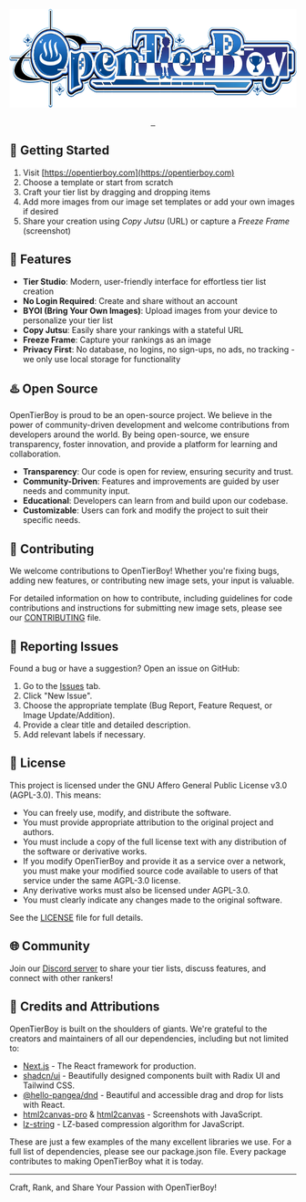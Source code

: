 <p align="center">
  <a href="https://opentierboy.com">
    <picture>
      <img src="public/brand/otb-logo-wide.webp" height="172" alt="OpenTierBoy">
    </picture>
  </a>
</p>
<p align="center">
  <a aria-label="License" href="LICENSE">
    <img alt="" src="https://img.shields.io/github/license/infinia-yzl/opentierboy?style=for-the-badge&labelColor=000000">
  </a>
  <a aria-label="Vercel Deploy Status" href="https://opentierboy.com">
    <img alt="" src="https://img.shields.io/github/deployments/infinia-yzl/opentierboy/Production?style=for-the-badge&labelColor=000&label=vercel&logo=vercel">
  </a>
  <a aria-label="Join the community on Discord" href="https://discord.gg/CEtDSHV38b">
    <img alt="" src="https://img.shields.io/discord/1262730165838938112?style=for-the-badge&labelColor=000&label=discord&logo=discord&logoColor=white">
  </a>
</p>

## 🚀 Getting Started

1. Visit [https://opentierboy.com](https://opentierboy.com)
2. Choose a template or start from scratch
3. Craft your tier list by dragging and dropping items
4. Add more images from our image set templates or add your own images if desired
5. Share your creation using _Copy Jutsu_ (URL) or capture a _Freeze Frame_ (screenshot)

## 🌟 Features

- **Tier Studio**: Modern, user-friendly interface for effortless tier list creation
- **No Login Required**: Create and share without an account
- **BYOI (Bring Your Own Images)**: Upload images from your device to personalize your tier list
- **Copy Jutsu**: Easily share your rankings with a stateful URL
- **Freeze Frame**: Capture your rankings as an image
- **Privacy First**: No database, no logins, no sign-ups, no ads, no tracking - we only use local storage for
  functionality

## ♨️ Open Source

OpenTierBoy is proud to be an open-source project. We believe in the power of community-driven development and welcome
contributions from developers around the world. By being open-source, we ensure transparency, foster innovation, and
provide a platform for learning and collaboration.

- **Transparency**: Our code is open for review, ensuring security and trust.
- **Community-Driven**: Features and improvements are guided by user needs and community input.
- **Educational**: Developers can learn from and build upon our codebase.
- **Customizable**: Users can fork and modify the project to suit their specific needs.

## 🤝 Contributing

We welcome contributions to OpenTierBoy! Whether you're fixing bugs, adding new features, or contributing new image
sets, your input is valuable.

For detailed information on how to contribute, including guidelines for code contributions and instructions for
submitting new image sets, please see our [CONTRIBUTING](CONTRIBUTING.md) file.

## 🐛 Reporting Issues

Found a bug or have a suggestion? Open an issue on GitHub:

1. Go to the [Issues](https://github.com/yourusername/opentierboy/issues) tab.
2. Click "New Issue".
3. Choose the appropriate template (Bug Report, Feature Request, or Image Update/Addition).
4. Provide a clear title and detailed description.
5. Add relevant labels if necessary.

## 📜 License

This project is licensed under the GNU Affero General Public License v3.0 (AGPL-3.0).
This means:

- You can freely use, modify, and distribute the software.
- You must provide appropriate attribution to the original project and authors.
- You must include a copy of the full license text with any distribution of the software or derivative works.
- If you modify OpenTierBoy and provide it as a service over a network, you must make your modified source code
  available to users of that service under the same AGPL-3.0 license.
- Any derivative works must also be licensed under AGPL-3.0.
- You must clearly indicate any changes made to the original software.

See the [LICENSE](LICENSE) file for full details.

## 🌐 Community

Join our [Discord server](https://discord.gg/CEtDSHV38b) to share your tier lists, discuss features, and connect
with other rankers!

## 🙏 Credits and Attributions

OpenTierBoy is built on the shoulders of giants. We're grateful to the creators and maintainers of all our dependencies,
including but not limited to:

- [Next.js](https://nextjs.org/) - The React framework for production.
- [shadcn/ui](https://ui.shadcn.com/) - Beautifully designed components built with Radix UI and Tailwind CSS.
- [@hello-pangea/dnd](https://github.com/hello-pangea/dnd) - Beautiful and accessible drag and drop for lists with
  React.
- [html2canvas-pro](https://yorickshan.github.io/html2canvas-pro/) & [html2canvas](https://html2canvas.hertzen.com/) -
  Screenshots with JavaScript.
- [lz-string](https://github.com/pieroxy/lz-string/) - LZ-based compression algorithm for JavaScript.

These are just a few examples of the many excellent libraries we use. For a full list of dependencies, please see our
package.json file. Every package contributes to making OpenTierBoy what it is today.

---

Craft, Rank, and Share Your Passion with OpenTierBoy!
